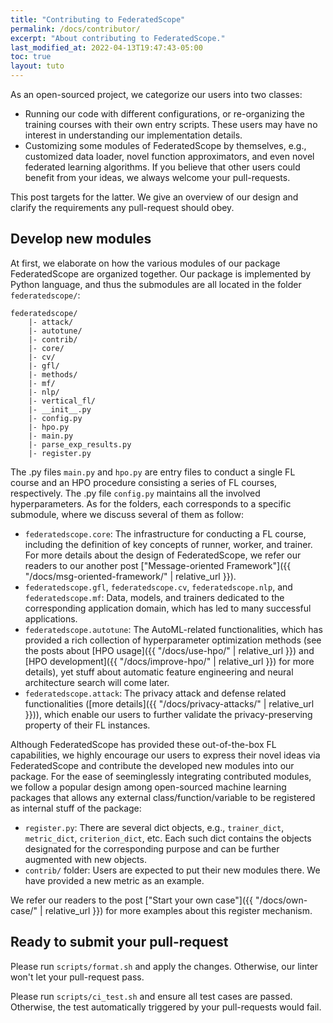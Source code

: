 ```yaml
---
title: "Contributing to FederatedScope"
permalink: /docs/contributor/
excerpt: "About contributing to FederatedScope."
last_modified_at: 2022-04-13T19:47:43-05:00
toc: true
layout: tuto
---
```


As an open-sourced project, we categorize our users into two classes:

- Running our code with different configurations, or re-organizing the training courses with their own entry scripts. These users may have no interest in understanding our implementation details.
- Customizing some modules of FederatedScope by themselves, e.g., customized data loader, novel function approximators, and even novel federated learning algorithms. If you believe that other users could benefit from your ideas, we always welcome your pull-requests.

This post targets for the latter. We give an overview of our design and clarify the requirements any pull-request should obey.

## Develop new modules

At first, we elaborate on how the various modules of our package FederatedScope are organized together. Our package is implemented by Python language, and thus the submodules are all located in the folder `federatedscope/`:

```
federatedscope/
    |- attack/
    |- autotune/
    |- contrib/
    |- core/
    |- cv/
    |- gfl/
    |- methods/
    |- mf/
    |- nlp/
    |- vertical_fl/
    |- __init__.py
    |- config.py
    |- hpo.py
    |- main.py
    |- parse_exp_results.py
    |- register.py
```

The .py files `main.py` and `hpo.py` are entry files to conduct a single FL course and an HPO procedure consisting a series of FL courses, respectively. The .py file `config.py` maintains all the involved hyperparameters. As for the folders, each corresponds to a specific submodule, where we discuss several of them as follow:

- `federatedscope.core`: The infrastructure for conducting a FL course, including the definition of key concepts of runner, worker, and trainer. For more details about the design of FederatedScope, we refer our readers to our another post ["Message-oriented Framework"]({{ "/docs/msg-oriented-framework/" | relative_url }}).
- `federatedscope.gfl`, `federatedscope.cv`, `federatedscope.nlp`, and `federatedscope.mf`: Data, models, and trainers dedicated to the corresponding application domain, which has led to many successful applications.
- `federatedscope.autotune`: The AutoML-related functionalities, which has provided a rich collection of hyperparameter optimization methods (see the posts about [HPO usage]({{ "/docs/use-hpo/" | relative_url }}) and [HPO development]({{ "/docs/improve-hpo/" | relative_url }}) for more details), yet stuff about automatic feature engineering and neural architecture search will come later.
- `federatedscope.attack`: The privacy attack and defense related functionalities ([more details]({{ "/docs/privacy-attacks/" | relative_url }})), which enable our users to further validate the privacy-preserving property of their FL instances.

Although FederatedScope has provided these out-of-the-box FL capabilities, we highly encourage our users to express their novel ideas via FederatedScope and contribute the developed new modules into our package. For the ease of seeminglessly integrating contributed modules, we follow a popular design among open-sourced machine learning packages that allows any external class/function/variable to be registered as internal stuff of the package:

- `register.py`: There are several dict objects, e.g., `trainer_dict`, `metric_dict`, `criterion_dict`, etc. Each such dict contains the objects designated for the corresponding purpose and can be further augmented with new objects.
- `contrib/` folder: Users are expected to put their new modules there. We have provided a new metric as an example.

We refer our readers to the post ["Start your own case"]({{ "/docs/own-case/" | relative_url }}) for more examples about this register mechanism.

## Ready to submit your pull-request

Please run `scripts/format.sh` and apply the changes. Otherwise, our linter won't let your pull-request pass.

Please run `scripts/ci_test.sh` and ensure all test cases are passed. Otherwise, the test automatically triggered by your pull-requests would fail.
